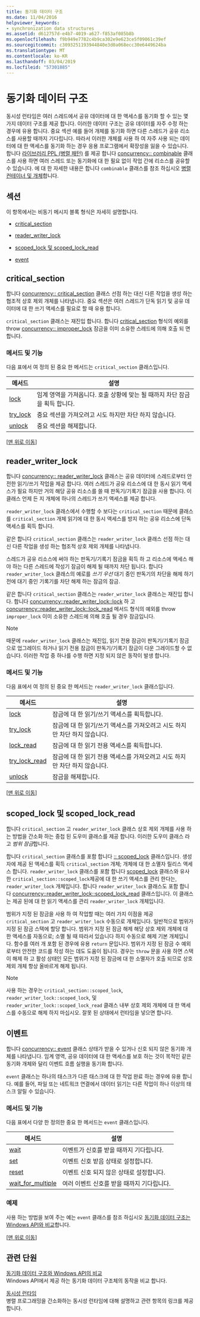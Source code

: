 ```yaml
---
title: 동기화 데이터 구조
ms.date: 11/04/2016
helpviewer_keywords:
- synchronization data structures
ms.assetid: d612757d-e4b7-4019-a627-f853af085b8b
ms.openlocfilehash: f9b949e7782c4b9ca302e9e623ce5f09061c39ef
ms.sourcegitcommit: c3093251193944840e3d0a068ecc30e6449624ba
ms.translationtype: MT
ms.contentlocale: ko-KR
ms.lasthandoff: 03/04/2019
ms.locfileid: "57301885"
---
```

# <a name="synchronization-data-structures"></a>동기화 데이터 구조

동시성 런타임은 여러 스레드에서 공유 데이터에 대 한 액세스를 동기화 할 수 있는 몇 가지 데이터 구조를 제공 합니다. 이러한 데이터 구조는 공유 데이터를 자주 수정 하는 경우에 유용 합니다. 중요 섹션 예를 들어 개체를 동기화 하면 다른 스레드가 공유 리소스를 사용할 때까지 기다립니다. 따라서 이러한 개체를 사용 하 여 자주 사용 되는 데이터에 대 한 액세스를 동기화 하는 경우 응용 프로그램에서 확장성을 잃을 수 있습니다. 합니다 [라이브러리 PPL (병렬 패턴)](../../parallel/concrt/parallel-patterns-library-ppl.md) 를 제공 합니다 [concurrency:: combinable](../../parallel/concrt/reference/combinable-class.md) 클래스를 사용 하면 여러 스레드 또는 동기화에 대 한 필요 없이 작업 간에 리소스를 공유할 수 있습니다. 에 대 한 자세한 내용은 합니다 `combinable` 클래스를 참조 하십시오 [병렬 컨테이너 및 개체](../../parallel/concrt/parallel-containers-and-objects.md)합니다.

##  <a name="top"></a> 섹션

이 항목에서는 비동기 메시지 블록 형식은 자세히 설명합니다.

- [critical_section](#critical_section)

- [reader_writer_lock](#reader_writer_lock)

- [scoped_lock 및 scoped_lock_read](#scoped_lock)

- [event](#event)

##  <a name="critical_section"></a> critical_section

합니다 [concurrency:: critical_section](../../parallel/concrt/reference/critical-section-class.md) 클래스 선점 하는 대신 다른 작업을 생성 하는 협조적 상호 제외 개체를 나타냅니다. 중요 섹션은 여러 스레드가 단독 읽기 및 공유 데이터에 대 한 쓰기 액세스를 필요로 할 때 유용 합니다.

`critical_section` 클래스는 재진입 합니다. 합니다 [critical_section](reference/critical-section-class.md#lock) 형식의 예외를 throw [concurrency:: improper_lock](../../parallel/concrt/reference/improper-lock-class.md) 잠금을 이미 소유한 스레드에 의해 호출 되 면 합니다.

### <a name="methods-and-features"></a>메서드 및 기능

다음 표에서 여 정의 된 중요 한 메서드는 `critical_section` 클래스입니다.

|메서드|설명|
|------------|-----------------|
|[lock](reference/critical-section-class.md#lock)|임계 영역을 가져옵니다. 호출 상황에 맞는 될 때까지 차단 잠금을 획득 합니다.|
|[try_lock](reference/critical-section-class.md#try_lock)|중요 섹션을 가져오려고 시도 하지만 차단 하지 않습니다.|
|[unlock](reference/critical-section-class.md#unlock)|중요 섹션을 해제합니다.|

[[맨 위로 이동](#top)]

##  <a name="reader_writer_lock"></a> reader_writer_lock

합니다 [concurrency:: reader_writer_lock](../../parallel/concrt/reference/reader-writer-lock-class.md) 클래스는 공유 데이터에 스레드로부터 안전한 읽기/쓰기 작업을 제공 합니다. 여러 스레드가 공유 리소스에 대 한 동시 읽기 액세스가 필요 하지만 거의 해당 공유 리소스를 쓸 때 판독기/기록기 잠금을 사용 합니다. 이 클래스 언제 든 지 개체에 하나의 스레드가 쓰기 액세스를 제공 합니다.

`reader_writer_lock` 클래스에서 수행할 수 보다는 `critical_section` 때문에 클래스를 `critical_section` 개체 읽기에 대 한 동시 액세스를 방지 하는 공유 리소스에 단독 액세스를 획득 합니다.

같은 합니다 `critical_section` 클래스는 `reader_writer_lock` 클래스 선점 하는 대신 다른 작업을 생성 하는 협조적 상호 제외 개체를 나타냅니다.

스레드가 공유 리소스에 써야 하는 판독기/기록기 잠금을 획득 하 고 리소스에 액세스 해야 하는 다른 스레드에 작성기 잠금이 해제 될 때까지 차단 됩니다. 합니다 `reader_writer_lock` 클래스의 예로를 *쓰기 우선* 대기 중인 판독기의 차단을 해제 하기 전에 대기 중인 기록기를 차단 해제 하는 잠금의 잠금.

같은 합니다 `critical_section` 클래스는 `reader_writer_lock` 클래스는 재진입 합니다. 합니다 [concurrency::reader_writer_lock::lock](reference/reader-writer-lock-class.md#lock) 하 고 [concurrency::reader_writer_lock::lock_read](reference/reader-writer-lock-class.md#lock_read) 메서드 형식의 예외를 throw `improper_lock` 이미 소유한 스레드에 의해 호출 될 경우 잠금입니다.

> [!NOTE]
>  때문에 `reader_writer_lock` 클래스는 재진입, 읽기 전용 잠금이 판독기/기록기 잠금으로 업그레이드 하거나 읽기 전용 잠금이 판독기/기록기 잠금이 다운 그레이드할 수 없습니다. 이러한 작업 중 하나를 수행 하면 지정 되지 않은 동작이 발생 합니다.

### <a name="methods-and-features"></a>메서드 및 기능

다음 표에서 여 정의 된 중요 한 메서드는 `reader_writer_lock` 클래스입니다.

|메서드|설명|
|------------|-----------------|
|[lock](reference/reader-writer-lock-class.md#lock)|잠금에 대 한 읽기/쓰기 액세스를 획득합니다.|
|[try_lock](reference/reader-writer-lock-class.md#try_lock)|잠금에 대 한 읽기/쓰기 액세스를 가져오려고 시도 하지만 차단 하지 않습니다.|
|[lock_read](reference/reader-writer-lock-class.md#lock_read)|잠금에 대 한 읽기 전용 액세스를 획득합니다.|
|[try_lock_read](reference/reader-writer-lock-class.md#try_lock_read)|잠금에 대 한 읽기 전용 액세스를 가져오려고 시도 하지만 차단 하지 않습니다.|
|[unlock](reference/reader-writer-lock-class.md#unlock)|잠금을 해제합니다.|

[[맨 위로 이동](#top)]

##  <a name="scoped_lock"></a> scoped_lock 및 scoped_lock_read

합니다 `critical_section` 고 `reader_writer_lock` 클래스 상호 제외 개체를 사용 하는 방법을 간소화 하는 중첩 된 도우미 클래스를 제공 합니다. 이러한 도우미 클래스 라고 *범위 잠금*합니다.

합니다 `critical_section` 클래스를 포함 합니다 [:: scoped_lock](reference/critical-section-class.md#critical_section__scoped_lock_class) 클래스입니다. 생성자에 제공 된 액세스를 획득 `critical_section` 개체; 개체에 대 한 소멸자 릴리스 액세스 합니다. `reader_writer_lock` 클래스를 포함 합니다 [scoped_lock](reference/reader-writer-lock-class.md#scoped_lock_class) 클래스와 유사한 `critical_section::scoped_lock`제공에 대 한 쓰기 액세스를 관리 한다는, `reader_writer_lock` 개체입니다. 합니다 `reader_writer_lock` 클래스도 포함 합니다 [concurrency::reader_writer_lock::scoped_lock_read](reference/reader-writer-lock-class.md#scoped_lock_read_class) 클래스입니다. 이 클래스는 제공 된에 대 한 읽기 액세스를 관리 `reader_writer_lock` 개체입니다.

범위가 지정 된 잠금을 사용 하 여 작업할 때는 여러 가지 이점을 제공 `critical_section` 고 `reader_writer_lock` 수동으로 개체입니다. 일반적으로 범위가 지정 된 잠금 스택에 할당 합니다. 범위가 지정 된 잠금 해제 해당 상호 제외 개체에 대 한 액세스를 자동으로; 소멸 될 때 따라서 있습니다 하지 수동으로 해제 기본 개체입니다. 함수를 여러 개 포함 된 경우에 유용 `return` 문입니다. 범위가 지정 된 잠금 수 예외 로부터 안전한 코드를 작성 하는 데도 도움이 됩니다. 경우는 `throw` 문을 사용 하면 스택이 해제 하 고 활성 상태인 모든 범위가 지정 된 잠금에 대 한 소멸자가 호출 되므로 상호 제외 개체 항상 올바르게 해제 됩니다.

> [!NOTE]
>  사용 하는 경우는 `critical_section::scoped_lock`, `reader_writer_lock::scoped_lock`, 및 `reader_writer_lock::scoped_lock_read` 클래스 내부 상호 제외 개체에 대 한 액세스를 수동으로 해제 하지 마십시오. 잘못 된 상태에서 런타임을 넣으면 합니다.

##  <a name="event"></a> 이벤트

합니다 [concurrency:: event](../../parallel/concrt/reference/event-class.md) 클래스 상태가 받을 수 있거나 신호 되지 않은 동기화 개체를 나타냅니다. 임계 영역, 공유 데이터에 대 한 액세스를 보호 하는 것이 목적인 같은 동기화 개체와 달리 이벤트 흐름 실행을 동기화 합니다.

`event` 클래스는 하나의 태스크가 다른 태스크에 대 한 작업 완료 하는 경우에 유용 합니다. 예를 들어, 파일 또는 네트워크 연결에서 데이터 읽기는 다른 작업이 하나 이상의 태스크 알릴 수 있습니다.

### <a name="methods-and-features"></a>메서드 및 기능

다음 표에서 다양 한 정의한 중요 한 메서드는 `event` 클래스입니다.

|메서드|설명|
|------------|-----------------|
|[wait](reference/event-class.md#wait)|이벤트가 신호를 받을 때까지 기다립니다.|
|[set](reference/event-class.md#set)|이벤트 신호 받음 상태로 설정합니다.|
|[reset](reference/event-class.md#reset)|이벤트 신호 되지 않은 상태로 설정합니다.|
|[wait_for_multiple](reference/event-class.md#wait_for_multiple)|여러 이벤트 신호를 받을 때까지 기다립니다.|

### <a name="example"></a>예제

사용 하는 방법을 보여 주는 예는 `event` 클래스를 참조 하십시오 [동기화 데이터 구조는 Windows API와 비교](../../parallel/concrt/comparing-synchronization-data-structures-to-the-windows-api.md)합니다.

[[맨 위로 이동](#top)]

## <a name="related-sections"></a>관련 단원

[동기화 데이터 구조와 Windows API의 비교](../../parallel/concrt/comparing-synchronization-data-structures-to-the-windows-api.md)<br/>
Windows API에서 제공 하는 동기화 데이터 구조체의 동작을 비교 합니다.

[동시성 런타임](../../parallel/concrt/concurrency-runtime.md)<br/>
병렬 프로그래밍을 간소화하는 동시성 런타임에 대해 설명하고 관련 항목의 링크를 제공합니다.

